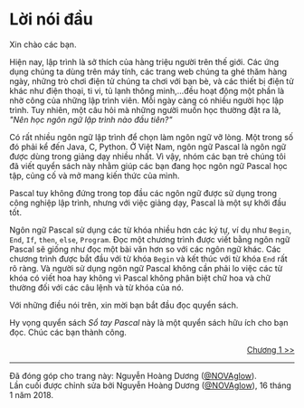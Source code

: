 # Lời nói đầu
Xin chào các bạn.

Hiện nay, lập trình là sở thích của hàng triệu người trên thế giới. Các ứng dụng chúng ta dùng trên máy tính, các trang web chúng ta ghé thăm hàng ngày, những trò chơi điện tử chúng ta chơi với bạn bè, và các thiết bị điện tử khác như điện thoại, ti vi, tủ lạnh thông minh,...đều hoạt động một phần là nhờ công của những lập trình viên. Mỗi ngày càng có nhiều người học lập trình. Tuy nhiên, một câu hỏi mà những người muốn học thường đặt ra là, _"Nên học ngôn ngữ lập trình nào đầu tiên?"_

Có rất nhiều ngôn ngữ lập trình để chọn làm ngôn ngữ vỡ lòng. Một trong số đó phải kể đến Java, C, Python. Ở Việt Nam, ngôn ngữ Pascal là ngôn ngữ được dùng trong giảng dạy nhiều nhất. Vì vậy, nhóm các bạn trẻ chúng tôi đã viết quyển sách này nhằm giúp các bạn đang học ngôn ngữ Pascal học tập, củng cố và mở mang kiến thức của mình.

Pascal tuy không đứng trong top đầu các ngôn ngữ được sử dụng trong công nghiệp lập trình, nhưng với việc giảng dạy, Pascal là một sự khởi đầu tốt.

Ngôn ngữ Pascal sử dụng các từ khóa nhiều hơn các ký tự, ví dụ như `Begin`, `End`, `If`, `then`, `else`, `Program`. Đọc một chương trình được viết bằng ngôn ngữ Pascal sẽ giống như đọc một bài văn hơn so với các ngôn ngữ khác. Các chương trình được bắt đầu với từ khóa `Begin` và kết thúc với từ khóa `End` rất rõ ràng. Và người sử dụng ngôn ngữ Pascal không cần phải lo việc các từ khóa có viết hoa hay không vì Pascal không phân biệt chữ hoa và chữ thường đối với các câu lệnh và từ khóa của nó.

Với những điều nói trên, xin mời bạn bắt đầu đọc quyển sách.

Hy vọng quyển sách _Sổ tay Pascal_ này là một quyển sách hữu ích cho bạn đọc. Chúc các bạn thành công.

<a href="chapter1.md" style="float: right">Chương 1 >></a>
<br/>

- - -
Đã đóng góp cho trang này: Nguyễn Hoàng Dương ([@NOVAglow](https:/github.com/NOVAglow)).  
Lần cuối được chỉnh sửa bởi Nguyễn Hoàng Dương ([@NOVAglow](https:/github.com/NOVAglow)), 16 tháng 1 năm 2018.
